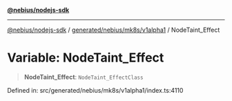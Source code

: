 [**@nebius/nodejs-sdk**](../../../../../README.md)

***

[@nebius/nodejs-sdk](../../../../../README.md) / [generated/nebius/mk8s/v1alpha1](../README.md) / NodeTaint\_Effect

# Variable: NodeTaint\_Effect

> **NodeTaint\_Effect**: `NodeTaint_EffectClass`

Defined in: src/generated/nebius/mk8s/v1alpha1/index.ts:4110
